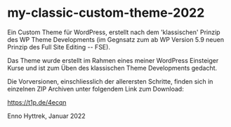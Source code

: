 # my-classic-custom-theme-2022

Ein Custom Theme für WordPress, erstellt nach dem 'klassischen' Prinzip des WP Theme Developments (im Gegnsatz zum ab WP Version 5.9 neuen Prinzip des Full Site Editing -- FSE).

Das Theme wurde erstellt im Rahmen eines meiner WordPress Einsteiger Kurse und ist zum Üben des klassischen Theme Developments gedacht.

Die Vorversionen, einschliesslich der allerersten Schritte, finden sich in einzelnen ZIP Archiven unter folgendem Link zum Download:

https://t1p.de/4ecqn

Enno Hyttrek,
Januar 2022
 
